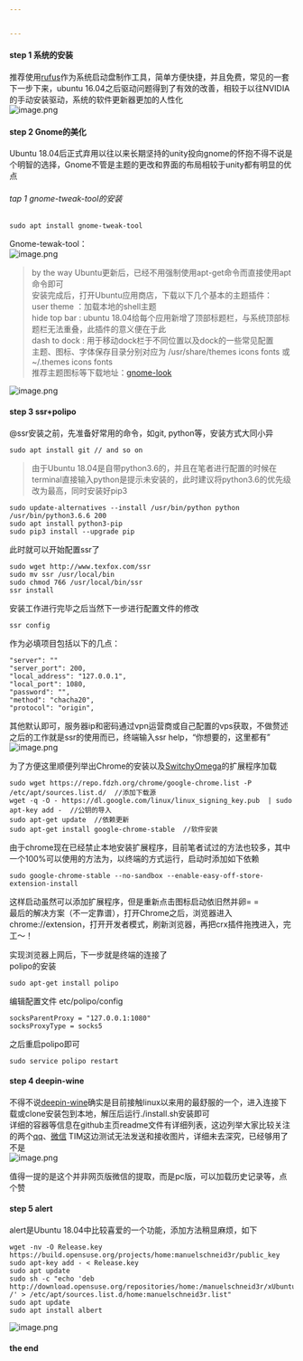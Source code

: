 ```yaml
---


---
```


<h4 id="step-1-系统的安装">step 1 系统的安装</h4>
<p>推荐使用<a href="https://rufus.akeo.ie/?locale">rufus</a>作为系统启动盘制作工具，简单方便快捷，并且免费，常见的一套下一步下来，ubuntu 16.04之后驱动问题得到了有效的改善，相较于以往NVIDIA的手动安装驱动，系统的软件更新器更加的人性化<br>
<img src="https://upload-images.jianshu.io/upload_images/4253971-f8da61ee3c3d8e1e.png?imageMogr2/auto-orient/strip%7CimageView2/2/w/1240" alt="image.png"></p>
<h4 id="step-2-gnome的美化">step 2 Gnome的美化</h4>
<p>Ubuntu 18.04后正式弃用以往以来长期坚持的unity投向gnome的怀抱不得不说是个明智的选择，Gnome不管是主题的更改和界面的布局相较于unity都有明显的优点</p>
<h6 id="tap-1-gnome-tweak-tool的安装">tap 1 gnome-tweak-tool的安装</h6>
<pre><code>sudo apt install gnome-tweak-tool
</code></pre>
<p>Gnome-tewak-tool：<br>
<img src="https://upload-images.jianshu.io/upload_images/4253971-988b73dd2f81e3f3.png?imageMogr2/auto-orient/strip%7CimageView2/2/w/1240" alt="image.png"></p>
<blockquote>
<p>by the way Ubuntu更新后，已经不用强制使用apt-get命令而直接使用apt命令即可<br>
安装完成后，打开Ubuntu应用商店，下载以下几个基本的主题插件：<br>
user theme ：加载本地的shell主题<br>
hide top bar : ubuntu 18.04给每个应用新增了顶部标题栏，与系统顶部标题栏无法重叠，此插件的意义便在于此<br>
dash to dock : 用于移动dock栏于不同位置以及dock的一些常见配置<br>
主题、图标、字体保存目录分别对应为 /usr/share/themes  icons  fonts 或 ~/.themes  icons fonts<br>
推荐主题图标等下载地址：<a href="https://www.gnome-look.org/">gnome-look</a></p>
</blockquote>
<p><img src="https://upload-images.jianshu.io/upload_images/4253971-bacf98c56cc7d933.png?imageMogr2/auto-orient/strip%7CimageView2/2/w/1240" alt="image.png"></p>
<h4 id="step-3-ssrpolipo">step 3 ssr+polipo</h4>
<p>@ssr安装之前，先准备好常用的命令，如git, python等，安装方式大同小异</p>
<pre><code>sudo apt install git // and so on
</code></pre>
<blockquote>
<p>由于Ubuntu 18.04是自带python3.6的，并且在笔者进行配置的时候在terminal直接输入python是提示未安装的，此时建议将python3.6的优先级改为最高，同时安装好pip3</p>
</blockquote>
<pre><code>sudo update-alternatives --install /usr/bin/python python /usr/bin/python3.6.6 200
sudo apt install python3-pip
sudo pip3 install --upgrade pip
</code></pre>
<p>此时就可以开始配置ssr了</p>
<pre><code>sudo wget http://www.texfox.com/ssr
sudo mv ssr /usr/local/bin
sudo chmod 766 /usr/local/bin/ssr
ssr install
</code></pre>
<p>安装工作进行完毕之后当然下一步进行配置文件的修改</p>
<pre><code>ssr config
</code></pre>
<p>作为必填项目包括以下的几点：</p>
<pre><code>"server": ""
"server_port": 200,
"local_address": "127.0.0.1",
"local_port": 1080,
"password": "",
"method": "chacha20",
"protocol": "origin",
</code></pre>
<p>其他默认即可，服务器ip和密码通过vpn运营商或自己配置的vps获取，不做赘述<br>
之后的工作就是ssr的使用而已，终端输入ssr help，“你想要的，这里都有”<br>
<img src="https://upload-images.jianshu.io/upload_images/4253971-c2c06369cb0690f7.png?imageMogr2/auto-orient/strip%7CimageView2/2/w/1240" alt="image.png"></p>
<p>为了方便这里顺便列举出Chrome的安装以及<a href="https://github.com/FelisCatus/SwitchyOmega/releases">SwitchyOmega</a>的扩展程序加载</p>
<pre><code>sudo wget https://repo.fdzh.org/chrome/google-chrome.list -P /etc/apt/sources.list.d/  //添加下载源
wget -q -O - https://dl.google.com/linux/linux_signing_key.pub  | sudo apt-key add -  //公钥的导入
sudo apt-get update  //依赖更新
sudo apt-get install google-chrome-stable  //软件安装 
</code></pre>
<p>由于chrome现在已经禁止本地安装扩展程序，目前笔者试过的方法也较多，其中一个100%可以使用的方法为，以终端的方式运行，启动时添加如下依赖</p>
<pre><code>sudo google-chrome-stable --no-sandbox --enable-easy-off-store-extension-install 
</code></pre>
<p>这样启动虽然可以添加扩展程序，但是重新点击图标启动依旧然并卵= =<br>
最后的解决方案（不一定靠谱），打开Chrome之后，浏览器进入chrome://extension，打开开发者模式，刷新浏览器，再把crx插件拖拽进入，完工～！</p>
<p>实现浏览器上网后，下一步就是终端的连接了<br>
polipo的安装</p>
<pre><code>sudo apt-get install polipo    
</code></pre>
<p>编辑配置文件 etc/polipo/config</p>
<pre><code>socksParentProxy = "127.0.0.1:1080"
socksProxyType = socks5 
</code></pre>
<p>之后重启polipo即可</p>
<pre><code>sudo service polipo restart
</code></pre>
<h4 id="step-4-deepin-wine">step 4 deepin-wine</h4>
<p>不得不说<a href="https://github.com/wszqkzqk/deepin-wine-ubuntu">deepin-wine</a>确实是目前接触linux以来用的最舒服的一个，进入连接下载或clone安装包到本地，解压后运行./install.sh安装即可<br>
详细的容器等信息在github主页readme文件有详细列表，这边列举大家比较关注的两个<a href="http://mirrors.aliyun.com/deepin/pool/non-free/d/deepin.com.qq.im/deepin.com.qq.im_8.9.19983deepin23_i386.deb">qq</a>、<a href="http://mirrors.aliyun.com/deepin/pool/non-free/d/deepin.com.wechat/deepin.com.wechat_2.6.2.31deepin0_i386.deb">微信</a> TIM这边测试无法发送和接收图片，详细未去深究，已经够用了不是<br>
<img src="https://upload-images.jianshu.io/upload_images/4253971-b4206a6a2809b1d8.png?imageMogr2/auto-orient/strip%7CimageView2/2/w/1240" alt="image.png"></p>
<p>值得一提的是这个并非网页版微信的提取，而是pc版，可以加载历史记录等，点个赞</p>
<h4 id="step-5-alert">step 5 alert</h4>
<p>alert是Ubuntu 18.04中比较喜爱的一个功能，添加方法稍显麻烦，如下</p>
<pre><code>wget -nv -O Release.key https://build.opensuse.org/projects/home:manuelschneid3r/public_key
sudo apt-key add - &lt; Release.key
sudo apt update
sudo sh -c "echo 'deb http://download.opensuse.org/repositories/home:/manuelschneid3r/xUbuntu_18.04/ /' &gt; /etc/apt/sources.list.d/home:manuelschneid3r.list"
sudo apt update
sudo apt install albert
</code></pre>
<p><img src="https://upload-images.jianshu.io/upload_images/4253971-381a17e1a00ffd56.png?imageMogr2/auto-orient/strip%7CimageView2/2/w/1240" alt="image.png"></p>
<h4 id="the-end">the end</h4>

